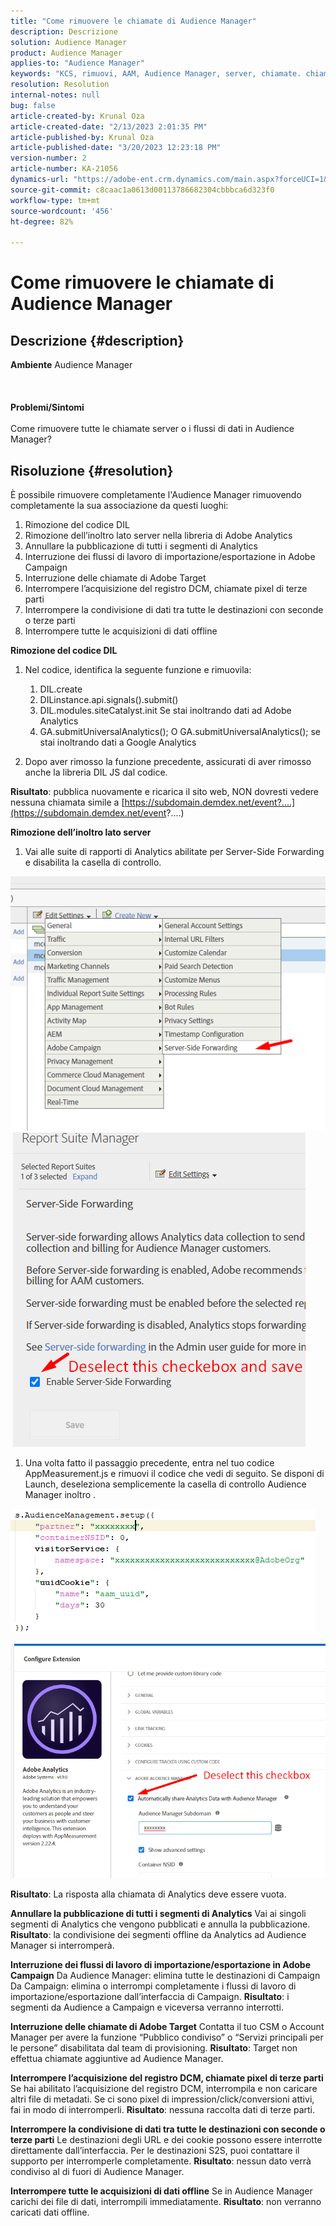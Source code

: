 ```yaml
---
title: "Come rimuovere le chiamate di Audience Manager"
description: Descrizione
solution: Audience Manager
product: Audience Manager
applies-to: "Audience Manager"
keywords: "KCS, rimuovi, AAM, Audience Manager, server, chiamate. chiamate server"
resolution: Resolution
internal-notes: null
bug: false
article-created-by: Krunal Oza
article-created-date: "2/13/2023 2:01:35 PM"
article-published-by: Krunal Oza
article-published-date: "3/20/2023 12:23:18 PM"
version-number: 2
article-number: KA-21056
dynamics-url: "https://adobe-ent.crm.dynamics.com/main.aspx?forceUCI=1&pagetype=entityrecord&etn=knowledgearticle&id=7560afe7-a6ab-ed11-aad1-6045bd006793"
source-git-commit: c8caac1a0613d00113786682304cbbbca6d323f0
workflow-type: tm+mt
source-wordcount: '456'
ht-degree: 82%

---
```


# Come rimuovere le chiamate di Audience Manager

## Descrizione {#description}

<b>Ambiente</b>
Audience Manager
<br><br> <br><br><b>Problemi/Sintomi</b><br><br>Come rimuovere tutte le chiamate server o i flussi di dati in Audience Manager?<br>

## Risoluzione {#resolution}


È possibile rimuovere completamente l&#39;Audience Manager rimuovendo completamente la sua associazione da questi luoghi:

1. Rimozione del codice DIL
2. Rimozione dell’inoltro lato server nella libreria di Adobe Analytics
3. Annullare la pubblicazione di tutti i segmenti di Analytics
4. Interruzione dei flussi di lavoro di importazione/esportazione in Adobe Campaign
5. Interruzione delle chiamate di Adobe Target
6. Interrompere l’acquisizione del registro DCM, chiamate pixel di terze parti
7. Interrompere la condivisione di dati tra tutte le destinazioni con seconde o terze parti
8. Interrompere tutte le acquisizioni di dati offline




<b>Rimozione del codice DIL</b>

1. Nel codice, identifica la seguente funzione e rimuovila:

   1. DIL.create
   2. DILinstance.api.signals().submit()
   3. DIL.modules.siteCatalyst.init Se stai inoltrando dati ad Adobe Analytics
   4. GA.submitUniversalAnalytics(); O GA.submitUniversalAnalytics(); se stai inoltrando dati a Google Analytics
2. Dopo aver rimosso la funzione precedente, assicurati di aver rimosso anche la libreria DIL JS dal codice.


<b>Risultato</b>: pubblica nuovamente e ricarica il sito web, NON dovresti vedere nessuna chiamata simile a [https://subdomain.demdex.net/event?....](https://subdomain.demdex.net/event?....)



<b>Rimozione dell’inoltro lato server</b>

1. Vai alle suite di rapporti di Analytics abilitate per Server-Side Forwarding e disabilita la casella di controllo.


![](assets/8a6b5fd5-676c-ed11-9562-6045bd006239.png) ![](assets/8d6b5fd5-676c-ed11-9562-6045bd006239.png)

1. Una volta fatto il passaggio precedente, entra nel tuo codice AppMeasurement.js e rimuovi il codice che vedi di seguito. Se disponi di Launch, deseleziona semplicemente la casella di controllo Audience Manager inoltro .


![](assets/8c6b5fd5-676c-ed11-9562-6045bd006239.png)             ![](assets/8b6b5fd5-676c-ed11-9562-6045bd006239.png)

<b>Risultato</b>: La risposta alla chiamata di Analytics deve essere vuota.

<b>Annullare la pubblicazione di tutti i segmenti di Analytics</b>
Vai ai singoli segmenti di Analytics che vengono pubblicati e annulla la pubblicazione.
<b>Risultato</b>: la condivisione dei segmenti offline da Analytics ad Audience Manager si interromperà.

<b>Interruzione dei flussi di lavoro di importazione/esportazione in Adobe Campaign</b>
Da Audience Manager: elimina tutte le destinazioni di Campaign
Da Campaign: elimina o interrompi completamente i flussi di lavoro di importazione/esportazione dall’interfaccia di Campaign.
<b>Risultato</b>: i segmenti da Audience a Campaign e viceversa verranno interrotti.

<b>Interruzione delle chiamate di Adobe Target</b>
Contatta il tuo CSM o Account Manager per avere la funzione “Pubblico condiviso” o “Servizi principali per le persone” disabilitata dal team di provisioning.
<b>Risultato</b>: Target non effettua chiamate aggiuntive ad Audience Manager.

<b>Interrompere l’acquisizione del registro DCM, chiamate pixel di terze parti</b>
Se hai abilitato l’acquisizione del registro DCM, interrompila e non caricare altri file di metadati.
Se ci sono pixel di impression/click/conversioni attivi, fai in modo di interromperli.
<b>Risultato</b>: nessuna raccolta dati di terze parti.

<b>Interrompere la condivisione di dati tra tutte le destinazioni con seconde o terze parti</b>
Le destinazioni degli URL e dei cookie possono essere interrotte direttamente dall’interfaccia.
Per le destinazioni S2S, puoi contattare il supporto per interromperle completamente.
<b>Risultato</b>: nessun dato verrà condiviso al di fuori di Audience Manager.

<b>Interrompere tutte le acquisizioni di dati offline</b>
Se in Audience Manager carichi dei file di dati, interrompili immediatamente.
<b>Risultato</b>: non verranno caricati dati offline.
